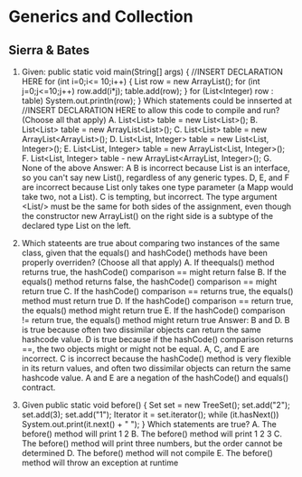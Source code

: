 # Generics and Collection
## Sierra & Bates
1.  Given:
    public static void main(String[] args) {
        //INSERT DECLARATION HERE
        for (int i=0;i<= 10;i++) {
            List<Integer> row = new ArrayList<Integer>();
            for (int j=0;j<=10;j++)
                row.add(i*j);
            table.add(row);
        }
        for (List<Integer) row : table)
            System.out.println(row);
    }
    Which statements could be innserted at //INSERT DECLARATION HERE to allow this code to compile and run? (Choose all that apply)
    A. List<List<Integer>> table = new List<List<Integer>>();
    B. List<List<Integer>> table = new ArrayList<List<Integer>>();
    C. List<List<Integer>> table = new ArrayList<ArrayList<Integger>>();
    D. List<List, Integer> table = new List<List, Integer>();
    E. List<List, Integer> table = new ArrayList<List, Integer>();
    F. List<List, Integer> table - new ArrayList<ArrayList, Integer>();
    G. None of the above
    Answer: A 
    B is incorrect because List is an interface, so you can't say new List(), regardless of any generic types. D, E, and F are incorrect because List only takes one type parameter (a Mapp would take two, not a List). C is tempting, but incorrect. The type argument <List<Integer>/> must be the same for both sides of the assignment, even though the constructor new ArrayList() on the right side is a subtype of the declared type List on the left.

2. Which stateents are true about comparing two instances of the same class, given that the equals() and hashCode() methods have been properly overriden? (Choose all that apply)
    A. If theequals() method returns true, the hashCode() comparison == might return false
    B. If the equals() method returns false, the hashCode() comparison == might return true
    C. If the hashCode() comparison == returns true, the equals() method must return true
    D. If the hashCode() comparison == return true, the equals() method might return true
    E. If the hashCode() comparison != return true, the equals() method might return true
    Answer: B and D. B is true because often two dissimilar objects can return the same hashcode value. D is true because if the hashCode() comparison returns ==, the two objects might or might not be equal.
    A, C, and E are incorrect. C is incorrect because the hashCode() method is very flexible in its return values, and often two dissimilar objects can return the same hashcode value. A and E are a negation of the hashCode() and equals() contract. 

3. Given 
    public static void before() {
        Set set = new TreeSet();
        set.add("2");
        set.add(3);
        set.add("1");
        Iterator it = set.iterator();
            while (it.hasNext())
        System.out.print(it.next() + " ");
    }
    Which statements are true?
    A. The before() method will print 1 2
    B. The before() method will print 1 2 3 
    C. The before() method will print three numbers, but the order cannot be determined
    D. The before() method will not compile
    E. The before() method will throw an exception at runtime